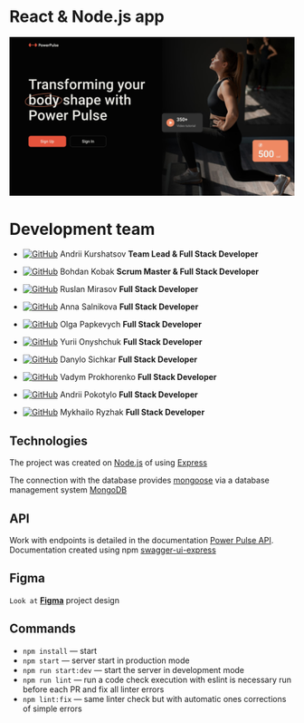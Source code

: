 # React & Node.js app

![Presentation](./public/power-pulse.jpg)

# Development team

- [![GitHub](https://img.shields.io/badge/GitHub-100000?style=for-the-badge&logo=github&logoColor=white)](https://github.com/kurshatsov-andrii)
  Andrii Kurshatsov **Team Lead & Full Stack Developer**

- [![GitHub](https://img.shields.io/badge/GitHub-100000?style=for-the-badge&logo=github&logoColor=white)](https://github.com/BogdanK85)
  Bohdan Kobak **Scrum Master & Full Stack Developer**

- [![GitHub](https://img.shields.io/badge/GitHub-100000?style=for-the-badge&logo=github&logoColor=white)](https://github.com/RuslanMirasov)
  Ruslan Mirasov **Full Stack Developer**

- [![GitHub](https://img.shields.io/badge/GitHub-100000?style=for-the-badge&logo=github&logoColor=white)](https://github.com/Salnikova-Anna)
  Anna Salnikova **Full Stack Developer**

- [![GitHub](https://img.shields.io/badge/GitHub-100000?style=for-the-badge&logo=github&logoColor=white)](https://github.com/OlkoKS)
  Olga Papkevych **Full Stack Developer**

- [![GitHub](https://img.shields.io/badge/GitHub-100000?style=for-the-badge&logo=github&logoColor=white)](https://github.com/Svin07)
  Yurii Onyshchuk **Full Stack Developer**

- [![GitHub](https://img.shields.io/badge/GitHub-100000?style=for-the-badge&logo=github&logoColor=white)](https://github.com/boblmbq)
  Danylo Sichkar **Full Stack Developer**

- [![GitHub](https://img.shields.io/badge/GitHub-100000?style=for-the-badge&logo=github&logoColor=white)](https://github.com/SheGaDev)
  Vadym Prokhorenko **Full Stack Developer**

- [![GitHub](https://img.shields.io/badge/GitHub-100000?style=for-the-badge&logo=github&logoColor=white)](https://github.com/andriipkt)
  Andrii Pokotylo **Full Stack Developer**

- [![GitHub](https://img.shields.io/badge/GitHub-100000?style=for-the-badge&logo=github&logoColor=white)](https://github.com/DariusBlac)
  Mykhailo Ryzhak **Full Stack Developer**

## Technologies

The project was created on [Node.js](https://nodejs.org/en/docs/) of using
[Express](https://devdocs.io/express/)

The connection with the database provides
[mongoose](https://mongoosejs.com/docs/documents.html) via a database management
system [MongoDB](https://www.mongodb.com/docs/)

## API

Work with endpoints is detailed in the documentation
[Power Pulse API](https://leader-code-team-power-pulse-back-end.onrender.com/api-docs/).
Documentation created using npm
[swagger-ui-express](https://www.npmjs.com/package/swagger-ui-express)

## Figma

`Look at`
[**Figma**](https://www.figma.com/file/0xm1EIt7GWmWxWTa8xu2K5/Power-Pulse-2.0?type=design&node-id=0-1&mode=design&t=vJw2X0p5TitKmQP2-0)
project design

## Commands

- `npm install` &mdash; start
- `npm start` &mdash; server start in production mode
- `npm run start:dev` &mdash; start the server in development mode
- `npm run lint` &mdash; run a code check execution with eslint is necessary run
  before each PR and fix all linter errors
- `npm lint:fix` &mdash; same linter check but with automatic ones corrections
  of simple errors
